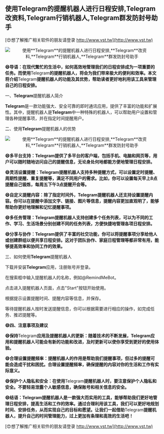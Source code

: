 ## **使用**Telegram**的提醒机器人进行日程安排,**Telegram**改资料,**Telegram**行销机器人,**Telegram**群发防封号助手**

[😍想了解推广相关软件的朋友请登录 http://www.vst.tw](http://www.vst.tw)

 <center><img src="https://vst.tw/MP4/tuiguang/png/1.png" alt="使用**Telegram**的提醒机器人进行日程安排,**Telegram**改资料,**Telegram**行销机器人,**Telegram**群发防封号助手"></center>

**😄导语：在现代繁忙的生活中，如何高效地管理我们的日程安排成为一项重要的任务。而使用**Telegram**的提醒机器人，将会为我们带来极大的便利和效率。本文将介绍**Telegram**提醒机器人的功能及其优势，帮助读者更好地利用该工具来管理自己的日程安排。**

一、**Telegram**提醒机器人简介

**Telegram**是一款功能强大、安全可靠的即时通讯应用，提供了丰富的功能和扩展性。其中，提醒机器人是**Telegram**中一种特殊的机器人，可以帮助用户设置和管理各种提醒事项，并在指定时间提醒用户。

二、使用**Telegram**提醒机器人的优势

 <center><img src="https://vst.tw/MP4/tuiguang/png/3.png" alt="使用**Telegram**的提醒机器人进行日程安排,**Telegram**改资料,**Telegram**行销机器人,**Telegram**群发防封号助手"></center>

**😄多平台支持：**Telegram**提供了多平台的客户端，包括手机、电脑和网页等，用户可以随时随地访问自己的提醒信息，无论身处何地都能方便地管理日程安排。**

**😄灵活设置提醒：**Telegram**提醒机器人支持多种提醒方式，可以设置定时提醒、周期性提醒、重复提醒等，满足不同用户的需求。比如，你可以设置每天早上8点提醒自己锻炼，每周五下午3点提醒开会等。**

**😄自定义提醒内容：除了指定时间外，**Telegram**提醒机器人还支持设置提醒内容。你可以在提醒中添加文字、链接、图片等信息，提醒内容更加直观明了，能够帮助你更好地理解和记忆提醒事项。**

**😄多任务管理：**Telegram**提醒机器人支持创建多个任务列表，可以为不同的工作、学习、生活场景分别创建不同的任务列表，方便快捷地管理各项日程安排。**

**😄分享与协作：**Telegram**提供了丰富的社交功能，你可以将提醒事项分享给他人或创建群组以便共享日程安排。这对于团队协作、家庭日程管理等都非常有用，能够提高效率和协同工作的效果。**

三、如何使用**Telegram**提醒机器人

下载并安装**Telegram**应用，注册账号并登录。

在搜索框中输入提醒机器人的名称，例如@RemindMeBot。

点击进入提醒机器人页面，点击"Start"按钮开始使用。

根据提示设置提醒时间、提醒内容等信息，并保存。

等待提醒机器人按时发送提醒信息，你可以根据需要进行相应的操作，如完成任务、推迟提醒等。

**😄四、注意事项及建议**

**😄保持**Telegram**应用及提醒机器人的更新：随着技术的不断发展，**Telegram**应用和提醒机器人可能会有新的功能和改进，及时更新可以使你享受到更好的使用体验。**

**😄合理设置提醒频率：提醒机器人的作用是帮助我们提醒事项，但过多的提醒可能会造成干扰和困扰。合理设置提醒频率，确保提醒的内容对你的生活和工作有实际意义。**

**😄保护个人隐私和安全：在使用**Telegram**提醒机器人时，要注意保护个人隐私和安全。不要轻易泄露个人敏感信息，确保账号和相关信息的安全。**

**😄结语：**Telegram**提醒机器人是一款强大而实用的工具，能够帮助我们更好地管理日程安排，提高生活和工作的效率。通过合理利用该工具，我们可以更好地规划时间、安排任务，从而实现自己的目标和愿望。让我们一起借助**Telegram**提醒机器人，提升自己的时间管理能力，过上更加有条理和高效的生活吧！**

[😍想了解推广相关软件的朋友请登录 http://www.vst.tw](http://www.vst.tw)



